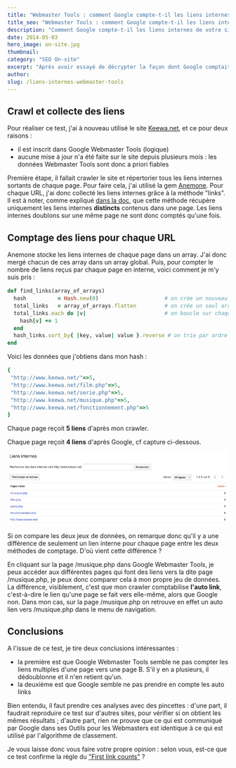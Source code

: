 ```yaml
---
title: "Webmaster Tools : comment Google compte-t-il les liens internes ?"
title_seo: "Webmaster Tools : comment Google compte-t-il les liens internes ?"
description: "Comment Google compte-t-il les liens internes de votre site web ? Début de réponse grâce à ce test qui vous en dit plus sur l'onglet liens internes de Webmaster Tools."
date: 2014-05-03
hero_image: on-site.jpg
thumbnail:
category: "SEO On-site"
excerpt: "Après avoir essayé de décrypter la façon dont Google comptait <a href='http://www.antoine-brisset.com/blog/mots-cles-webmaster-tools/'>les occurences de mots-clés</a>, j'ai cette fois-ci mené l'enquête sur l'onglet <strong>Trafic de recherche > Liens internes</strong> de Google Webmaster Tools, qui est, de mon point de vue en tout cas, peu utilisé / analysé par les SEO. L'objectif de ce test était de savoir si Google comptabilisait ou non les liens multiples pointant d'une page interne A vers une page interne B (cf <strong>First link counts rule</strong>)"
author:
slug: /liens-internes-webmaster-tools
---
```


## Crawl et collecte des liens

Pour réaliser ce test, j'ai à nouveau utilisé le site [Keewa.net](http://www.keewa.net), et ce pour deux raisons :

* il est inscrit dans Google Webmaster Tools (logique)
* aucune mise à jour n'a été faite sur le site depuis plusieurs mois : les données Webmaster Tools sont donc a priori fiables

Première étape, il fallait crawler le site et répertorier tous les liens internes sortants de chaque page. Pour faire cela, j'ai utilisé la gem [Anemone](http://anemone.rubyforge.org/). Pour chaque URL, j'ai donc collecté les liens internes grâce à la méthode "links". Il est à noter, comme expliqué [dans la doc](http://rdoc.info/github/chriskite/anemone/Anemone/Page:links), que cette méthode récupère uniquement les liens internes **distincts** contenus dans une page. Les liens internes doublons sur une même page ne sont donc comptés qu'une fois.

## Comptage des liens pour chaque URL

Anemone stocke les liens internes de chaque page dans un array. J'ai donc mergé chacun de ces array dans un array global. Puis, pour compter le nombre de liens reçus par chaque page en interne, voici comment je m'y suis pris :

``` ruby
def find_links(array_of_arrays)
  hash          = Hash.new(0)                     # on crée un nouveau hash
  total_links   = array_of_arrays.flatten         # on crée un seul array avec tous les liens
  total_links.each do |v|                         # on boucle sur chaque clé et on incrémente la valeur
    hash[v] += 1
  end
  hash_links.sort_by{ |key, value| value }.reverse # on trie par ordre décroissant du nombre d'occurences
end
```

Voici les données que j'obtiens dans mon hash :

``` ruby
{
 "http://www.keewa.net/"=>5,
 "http://www.keewa.net/film.php"=>5,
 "http://www.keewa.net/serie.php"=>5,
 "http://www.keewa.net/musique.php"=>5,
 "http://www.keewa.net/fonctionnement.php"=>5
}
```

Chaque page reçoit **5 liens** d'après mon crawler.

Chaque page reçoit **4 liens** d'après Google, cf capture ci-dessous.

![Liens internes](/images/posts/wmt_links_1.png "Liens internes")

Si on compare les deux jeux de données, on remarque donc qu'il y a une différence de seulement un lien interne pour chaque page entre les deux méthodes de comptage. D'où vient cette différence ?

En cliquant sur la page /musique.php dans Google Webmaster Tools, je peux accéder aux différentes pages qui font des liens vers la dite page /musique.php, je peux donc comparer cela à mon propre jeu de données. La différence, visiblement, c'est que mon crawler comptabilise **l'auto link**, c'est-à-dire le lien qu'une page se fait vers elle-même, alors que Google non. Dans mon cas, sur la page /musique.php on retrouve en effet un auto lien vers /musique.php dans le menu de navigation.

## Conclusions

A l'issue de ce test, je tire deux conclusions intéressantes :

* la première est que Google Webmaster Tools semble ne pas compter les liens multiples d'une page vers une page B. S'il y en a plusieurs, il dédoublonne et il n'en retient qu'un.
* la deuxième est que Google semble ne pas prendre en compte les auto links

Bien entendu, il faut prendre ces analyses avec des pincettes : d'une part, il faudrait reproduire ce test sur d'autres sites, pour vérifier si on obtient les mêmes résultats ; d'autre part, rien ne prouve que ce qui est communiqué par Google dans ses Outils pour les Webmasters est identique à ce qui est utilisé par l'algorithme de classement.

Je vous laisse donc vous faire votre propre opinion : selon vous, est-ce que ce test confirme la règle du ["First link counts"](http://moz.com/blog/results-of-google-experimentation-only-the-first-anchor-text-counts) ?


